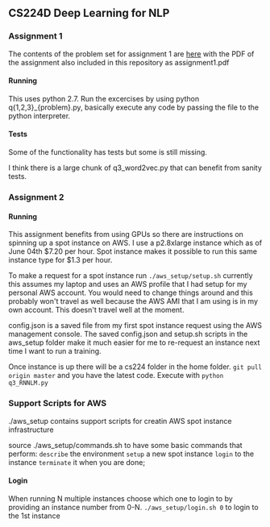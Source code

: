 ## CS224D Deep Learning for NLP

### Assignment 1
The contents of the problem set for assignment 1 are
[here](http://cs224d.stanford.edu/assignment1/index.html)
with the PDF of the assignment also included in this repository as
assignment1.pdf

#### Running
This uses python 2.7. Run the excercises by using python q{1,2,3}_{problem}.py,
basically execute any code by passing the file to the python interpreter.

#### Tests
Some of the functionality has tests but some is still missing.

I think there is a large chunk of q3_word2vec.py that can benefit from sanity
tests.

### Assignment 2

#### Running
This assignment benefits from using GPUs so there are instructions on spinning
up a spot instance on AWS. I use a p2.8xlarge instance which as of June 04th
$7.20 per hour. Spot instance makes it possible to run this same instance type
for $1.3 per hour.

To make a request for a spot instance run `./aws_setup/setup.sh` currently this
assumes my laptop and uses an AWS profile that I had setup for my personal AWS
account. You would need to change things around and this probably won't travel
as well because the AWS AMI that I am using is in my own account. This doesn't
travel well at the moment.

config.json is a saved file from my first spot instance request using the AWS
management console. The saved config.json and setup.sh scripts in the aws_setup
folder make it much easier for me to re-request an instance next time I want to
run a training.

Once instance is up there will be a cs224 folder in the home folder.
`git pull origin master` and you have the latest code. Execute with `python
q3_RNNLM.py`

### Support Scripts for AWS
./aws_setup contains support scripts for creatin AWS spot instance
infrastructure

source ./aws_setup/commands.sh to have some basic commands that perform:
`describe` the environment
`setup` a new spot instance
`login` to the instance
`terminate` it when you are done;

#### Login
When running N multiple instances choose which one to login to by providing an
instance number from 0-N.
`./aws_setup/login.sh 0` to login to the 1st instance

